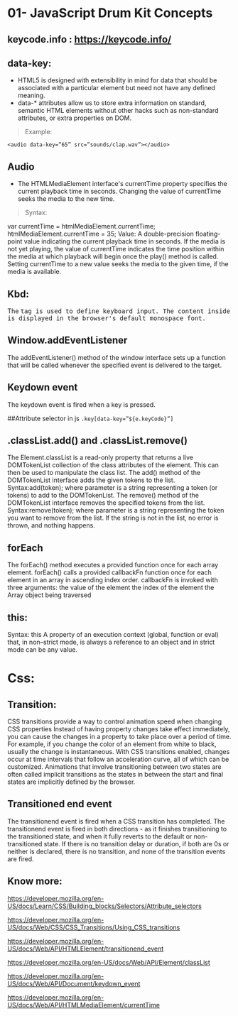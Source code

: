 # 01- JavaScript Drum Kit Concepts

## keycode.info : https://keycode.info/


## data-key:
- HTML5 is designed with extensibility in mind for data that should be associated with a particular element but need not have any defined meaning. 
- data-* attributes allow us to store extra information on standard, semantic HTML elements without other hacks such as non-standard attributes, or extra properties on DOM.

> Example:

```
<audio data-key=”65” src=”sounds/clap.wav”></audio>
```

## Audio
- The HTMLMediaElement interface's currentTime property specifies the current playback time in seconds.
Changing the value of currentTime seeks the media to the new time.

> Syntax:

var currentTime = htmlMediaElement.currentTime;
htmlMediaElement.currentTime = 35;
Value:
A double-precision floating-point value indicating the current playback time in seconds.
If the media is not yet playing, the value of currentTime indicates the time position within the media at which playback will begin once the play() method is called.
Setting currentTime to a new value seeks the media to the given time, if the media is available.

## Kbd:
The <kbd> tag is used to define keyboard input.
The content inside is displayed in the browser's default monospace font.


## Window.addEventListener
The addEventListener() method of the window interface sets up a function that will be called whenever the specified event is delivered to the target.

## Keydown event 
The keydown event is fired when a key is pressed.

##Attribute selector in js `.key[data-key=”${e.keyCode}”]`

## .classList.add() and .classList.remove()
The Element.classList is a read-only property that returns a live DOMTokenList collection of the class attributes of the element. This can then be used to manipulate the class list.
The add() method of the DOMTokenList interface adds the given tokens to the list.
Syntax:add(token);
where parameter is a string representing a token (or tokens) to add to the DOMTokenList.
The remove() method of the DOMTokenList interface removes the specified tokens from the list.
Syntax:remove(token);
where parameter is a string representing the token you want to remove from the list. If the string is not in the list, no error is thrown, and nothing happens.

## forEach
The forEach() method executes a provided function once for each array element.
forEach() calls a provided callbackFn function once for each element in an array in ascending index order.
callbackFn is invoked with three arguments:
the value of the element
the index of the element
the Array object being traversed

## this:
Syntax: this
A property of an execution context (global, function or eval) that, in non–strict mode, is always a reference to an object and in strict mode can be any value.


# Css:

## Transition:
CSS transitions provide a way to control animation speed when changing CSS properties
Instead of having property changes take effect immediately, you can cause the changes in a property to take place over a period of time. 
For example, if you change the color of an element from white to black, usually the change is instantaneous. With CSS transitions enabled, changes occur at time intervals that follow an acceleration curve, all of which can be customized.
Animations that involve transitioning between two states are often called implicit transitions as the states in between the start and final states are implicitly defined by the browser.



## Transitioned end event
The transitionend event is fired when a CSS transition has completed.
The transitionend event is fired in both directions - as it finishes transitioning to the transitioned state, and when it fully reverts to the default or non-transitioned state.
If there is no transition delay or duration, if both are 0s or neither is declared, there is no transition, and none of the transition events are fired.


## Know more: 

https://developer.mozilla.org/en-US/docs/Learn/CSS/Building_blocks/Selectors/Attribute_selectors

https://developer.mozilla.org/en-US/docs/Web/CSS/CSS_Transitions/Using_CSS_transitions

https://developer.mozilla.org/en-US/docs/Web/API/HTMLElement/transitionend_event

https://developer.mozilla.org/en-US/docs/Web/API/Element/classList

https://developer.mozilla.org/en-US/docs/Web/API/Document/keydown_event

https://developer.mozilla.org/en-US/docs/Web/API/HTMLMediaElement/currentTime

